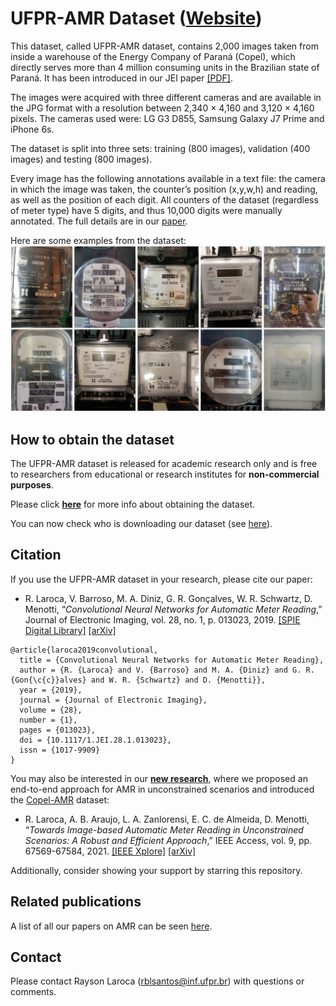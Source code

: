 # UFPR-AMR Dataset ([Website](https://web.inf.ufpr.br/vri/databases/ufpr-amr/))

This dataset, called UFPR-AMR dataset, contains 2,000 images taken from inside a warehouse of the Energy Company of Paraná (Copel), which directly serves more than 4 million consuming units in the Brazilian state of Paraná. It has been introduced in our JEI paper [[PDF]](./pdfs/laroca2019convolutional.pdf).

The images were acquired with three different cameras and are available in the JPG format with a resolution between 2,340 × 4,160 and 3,120 × 4,160 pixels. The cameras used were: LG G3 D855, Samsung Galaxy J7 Prime and iPhone 6s.

The dataset is split into three sets: training (800 images), validation (400 images) and testing (800 images).

Every image has the following annotations available in a text file: the camera in which the image was taken, the counter’s position (x,y,w,h) and reading, as well as the position of each digit. All counters of the dataset (regardless of meter type) have 5 digits, and thus 10,000 digits were manually annotated. The full details are in our [paper](./pdfs/laroca2019convolutional.pdf).


Here are some examples from the dataset:  
<img src="./media/samples.png"/>

## How to obtain the dataset

The UFPR-AMR dataset is released for academic research only and is free to researchers from educational or research institutes for **non-commercial purposes**.

Please click [**here**](./license-agreement.md) for more info about obtaining the dataset.

You can now check who is downloading our dataset (see [here](https://raysonlaroca.github.io/misc/ufpr-amr-map/index.html)).

## Citation

If you use the UFPR-AMR dataset in your research, please cite our paper:

* R. Laroca, V. Barroso, M. A. Diniz, G. R. Gonçalves, W. R. Schwartz, D. Menotti, “*Convolutional Neural Networks for Automatic Meter Reading*,” Journal of Electronic Imaging, vol. 28, no. 1, p. 013023, 2019. [[SPIE Digital Library]](https://doi.org/10.1117/1.JEI.28.1.013023) [[arXiv]](https://arxiv.org/abs/1902.09600)

```
@article{laroca2019convolutional,
  title = {Convolutional Neural Networks for Automatic Meter Reading},
  author = {R. {Laroca} and V. {Barroso} and M. A. {Diniz} and G. R. {Gon{\c{c}}alves} and W. R. {Schwartz} and D. {Menotti}},
  year = {2019},
  journal = {Journal of Electronic Imaging},
  volume = {28},
  number = {1},
  pages = {013023},
  doi = {10.1117/1.JEI.28.1.013023},
  issn = {1017-9909}
}
```

You may also be interested in our [**new research**](./pdfs/laroca2021towards.pdf), where we proposed an end-to-end approach for AMR in unconstrained scenarios and introduced the [Copel-AMR](https://github.com/raysonlaroca/copel-amr-dataset) dataset:

* R. Laroca, A. B. Araujo, L. A. Zanlorensi, E. C. de Almeida, D. Menotti, “*Towards Image-based Automatic Meter Reading in Unconstrained Scenarios: A Robust and Efficient Approach*,” IEEE Access, vol. 9, pp. 67569-67584, 2021. [[IEEE Xplore]](https://doi.org/10.1109/ACCESS.2021.3077415) [[arXiv]](https://arxiv.org/abs/2009.10181)

Additionally, consider showing your support by starring this repository.

## Related publications

A list of all our papers on AMR can be seen [here](https://scholar.google.com/scholar?hl=pt-BR&as_sdt=0%2C5&as_ylo=2019&q=allintitle%3A+meter+reading+author%3A%22Rayson+Laroca%22&btnG=).

## Contact

Please contact Rayson Laroca ([rblsantos@inf.ufpr.br](mailto:rblsantos@inf.ufpr.br)) with questions or comments.
